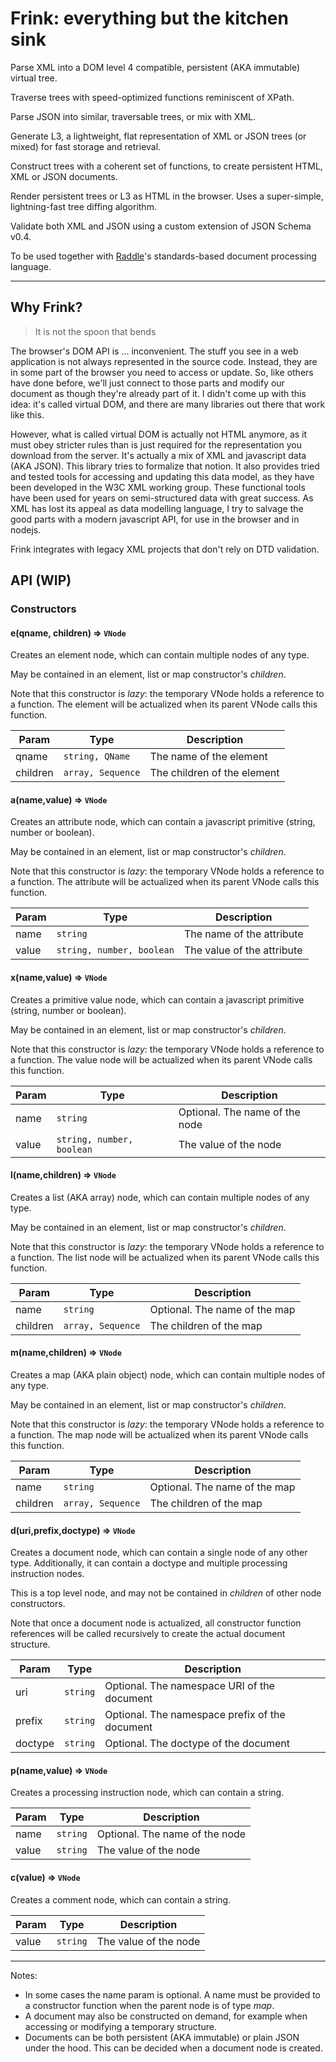 # Frink: everything but the kitchen sink

Parse XML into a DOM level 4 compatible, persistent (AKA immutable) virtual tree. 

Traverse trees with speed-optimized functions reminiscent of XPath.

Parse JSON into similar, traversable trees, or mix with XML.

Generate L3, a lightweight, flat representation of XML or JSON trees (or mixed) for fast storage and retrieval.

Construct trees with a coherent set of functions, to create persistent HTML, XML or JSON documents.

Render persistent trees or L3 as HTML in the browser. Uses a super-simple, lightning-fast tree diffing algorithm.

Validate both XML and JSON using a custom extension of JSON Schema v0.4.

To be used together with [Raddle](http://raddle.org)'s standards-based document processing language.

---

## Why Frink?

> It is not the spoon that bends

The browser's DOM API is ... inconvenient. The stuff you see in a web application is not always represented in the source code. Instead, they are in some part of the browser you need to access or update. So, like others have done before, we'll just connect to those parts and modify our document as though they're already part of it. I didn't come up with this idea: it's called virtual DOM, and there are many libraries out there that work like this.

However, what is called virtual DOM is actually not HTML anymore, as it must obey stricter rules than is just required for the representation you download from the server. It's actually a mix of XML and javascript data (AKA JSON). This library tries to formalize that notion. It also provides tried and tested tools for accessing and updating this data model, as they have been developed in the W3C XML working group. These functional tools have been used for years on semi-structured data with great success. As XML has lost its appeal as data modelling language, I try to salvage the good parts with a modern javascript API, for use in the browser and in nodejs.

Frink integrates with legacy XML projects that don't rely on DTD validation.

## API (WIP)

### Constructors

#### e(qname, children) ⇒ <code>VNode</code>
Creates an element node, which can contain multiple nodes of any type.

May be contained in an element, list or map constructor's *children*.

Note that this constructor is *lazy*: the temporary VNode holds a reference to a function. The element will be actualized when its parent VNode calls this function.
 
| Param  | Type                | Description  |
| ------ | ------------------- | ------------ |
| qname  | <code>string, QName</code> | The name of the element |
| children | <code>array, Sequence</code> | The children of the element |

#### a(name,value) ⇒ <code>VNode</code>
Creates an attribute node, which can contain a javascript primitive (string, number or boolean).

May be contained in an element, list or map constructor's *children*.

Note that this constructor is *lazy*: the temporary VNode holds a reference to a function. The attribute will be actualized when its parent VNode calls this function.
 
| Param  | Type                | Description  |
| ------ | ------------------- | ------------ |
| name  | <code>string</code> | The name of the attribute |
| value | <code>string, number, boolean</code> | The value of the attribute |

#### x(name,value) ⇒ <code>VNode</code>
Creates a primitive value node, which can contain a javascript primitive (string, number or boolean).

May be contained in an element, list or map constructor's *children*.

Note that this constructor is *lazy*: the temporary VNode holds a reference to a function. The value node will be actualized when its parent VNode calls this function.
 
| Param  | Type                | Description  |
| ------ | ------------------- | ------------ |
| name  | <code>string</code> | Optional. The name of the node |
| value | <code>string, number, boolean</code> | The value of the node |

#### l(name,children) ⇒ <code>VNode</code>
Creates a list (AKA array) node, which can contain multiple nodes of any type.

May be contained in an element, list or map constructor's *children*.

Note that this constructor is *lazy*: the temporary VNode holds a reference to a function. The list node will be actualized when its parent VNode calls this function.
 
| Param  | Type                | Description  |
| ------ | ------------------- | ------------ |
| name  | <code>string</code> | Optional. The name of the map |
| children | <code>array, Sequence</code> | The children of the map |

#### m(name,children) ⇒ <code>VNode</code>
Creates a map (AKA plain object) node, which can contain multiple nodes of any type.

May be contained in an element, list or map constructor's *children*.

Note that this constructor is *lazy*: the temporary VNode holds a reference to a function. The map node will be actualized when its parent VNode calls this function.
 
| Param  | Type                | Description  |
| ------ | ------------------- | ------------ |
| name  | <code>string</code> | Optional. The name of the map |
| children | <code>array, Sequence</code> | The children of the map |

#### d(uri,prefix,doctype) ⇒ <code>VNode</code>
Creates a document node, which can contain a single node of any other type. Additionally, it can contain a doctype and multiple processing instruction nodes.

This is a top level node, and may not be contained in *children* of other node constructors.

Note that once a document node is actualized, all constructor function references will be called recursively to create the actual document structure.

| Param  | Type                | Description  |
| ------ | ------------------- | ------------ |
| uri  | <code>string</code> | Optional. The namespace URI of the document |
| prefix | <code>string</code> | Optional. The namespace prefix of the document |
| doctype | <code>string</code> | Optional. The doctype of the document |

#### p(name,value) ⇒ <code>VNode</code>
Creates a processing instruction node, which can contain a string.


| Param  | Type                | Description  |
| ------ | ------------------- | ------------ |
| name  | <code>string</code> | Optional. The name of the node |
| value | <code>string</code> | The value of the node |

#### c(value) ⇒ <code>VNode</code>
Creates a comment node, which can contain a string.

| Param  | Type                | Description  |
| ------ | ------------------- | ------------ |
| value | <code>string</code> | The value of the node |


___

Notes:

* In some cases the name param is optional. A name must be provided to a constructor function when the parent node is of type *map*.
* A document may also be constructed on demand, for example when accessing or modifying a temporary structure.
* Documents can be both persistent (AKA immutable) or plain JSON under the hood. This can be decided when a document node is created.
